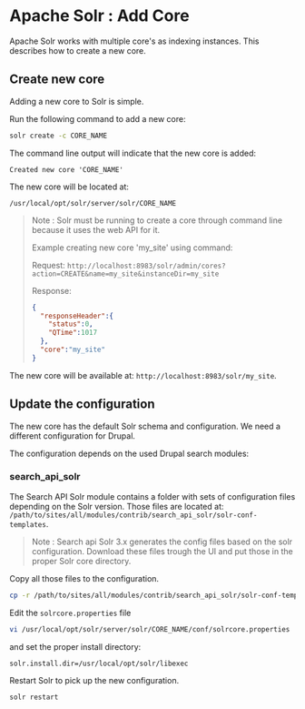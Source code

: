 # Apache Solr : Add Core

Apache Solr works with multiple core's as indexing instances. This describes 
how to create a new core. 

## Create new core

Adding a new core to Solr is simple.

Run the following command to add a new core:

```bash
solr create -c CORE_NAME
```

The command line output will indicate that the new core is added:

```text
Created new core 'CORE_NAME'
```

The new core will be located at:

```text
/usr/local/opt/solr/server/solr/CORE_NAME
```

> Note : Solr must be running to create a core through command line because it 
> uses the web API for it.
> 
> Example creating new core 'my_site' using command:
>
> Request:
> `http://localhost:8983/solr/admin/cores?action=CREATE&name=my_site&instanceDir=my_site`
>
> Response:
> ```json
> {
>   "responseHeader":{
>     "status":0,
>     "QTime":1017
>   },
>   "core":"my_site"
> }
> ```

The new core will be available at: `http://localhost:8983/solr/my_site`.

## Update the configuration

The new core has the default Solr schema and configuration. We need a different 
configuration for Drupal.

The configuration depends on the used Drupal search modules:

###  search_api_solr

The Search API Solr module contains a folder with sets of configuration files 
depending on the Solr version. Those files are located at:
`/path/to/sites/all/modules/contrib/search_api_solr/solr-conf-templates`.

> Note : Search api Solr 3.x generates the config files based on the solr
> configuration. Download these files trough the UI and put those in the proper
> Solr core directory.

Copy all those files to the configuration.

```bash
cp -r /path/to/sites/all/modules/contrib/search_api_solr/solr-conf-templates/7.x/* /usr/local/opt/solr/server/solr/CORE_NAME/conf/
```

Edit the `solrcore.properties` file 

```bash
vi /usr/local/opt/solr/server/solr/CORE_NAME/conf/solrcore.properties
```

and set the proper install directory:

```bash
solr.install.dir=/usr/local/opt/solr/libexec
```

Restart Solr to pick up the new configuration.

```bash
solr restart
```

